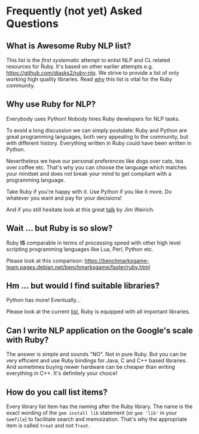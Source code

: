 # Frequently (not yet) Asked Questions

## What is Awesome Ruby NLP list?

This list is the _first systematic_ attempt to enlist NLP and CL related
resources for Ruby. It's based on other earlier attempts
e.g. https://github.com/diasks2/ruby-nlp. We strive to provide a list of only
working high quality libraries. Read [why](motivation.md) this list is vital for
the Ruby community.

## Why use Ruby for NLP?

Everybody uses Python! Nobody hires Ruby developers for NLP tasks.

To avoid a long discussion we can simply postulate: Ruby and Python are great
programming languages, both very appealing to the community, but with different
history. Everything written in Ruby could have been written in Python.

Nevertheless we have our personal preferences like dogs over cats,
tea over coffee etc. That's why you can choose the language which matches
your mindset and does not break your mind to get compliant with a programming
language.

Take Ruby if you're happy with it. Use Python if you like it more. Do whatever
you want and pay for your decisions!

And if you still hesitate look at this great
[talk](https://www.youtube.com/watch?v=0D3KfnbTdWw) by Jim Weirich.

## Wait ... but Ruby is so slow?

Ruby **IS** comparable in terms of processing speed with other high level
scripting programming languages like Lua, Perl, Python etc.

Please look at this comparison:
https://benchmarksgame-team.pages.debian.net/benchmarksgame/faster/ruby.html

## Hm ... but would I find suitable libraries?

Python has more! Eventually...

Please look at the current [list](https://github.com/arbox/nlp-with-ruby),
Ruby is equipped with all important libraries.

## Can I write NLP application on the Google's scale with Ruby?

The answer is simple and sounds "NO". Not in pure Ruby. But you can be very
efficient and use Ruby bindings for Java, C and C++ based libraries.
And sometimes buying newer hardware can be cheaper than writing everything in
C++. It's definitely your choice!

## How do you call list items?

Every library list item has the naming after the Ruby library. The name is
the exact wording of the `gem install lib` statement (or `gem 'lib'` in your
`Gemfile`) to facilitate search and memoization. That's why the appropriate item
is called `treat` and not `Treat`.

<!--- Links --->
[motivation]: https://github.com/arbox/nlp-with-ruby/blob/master/motivation.md
